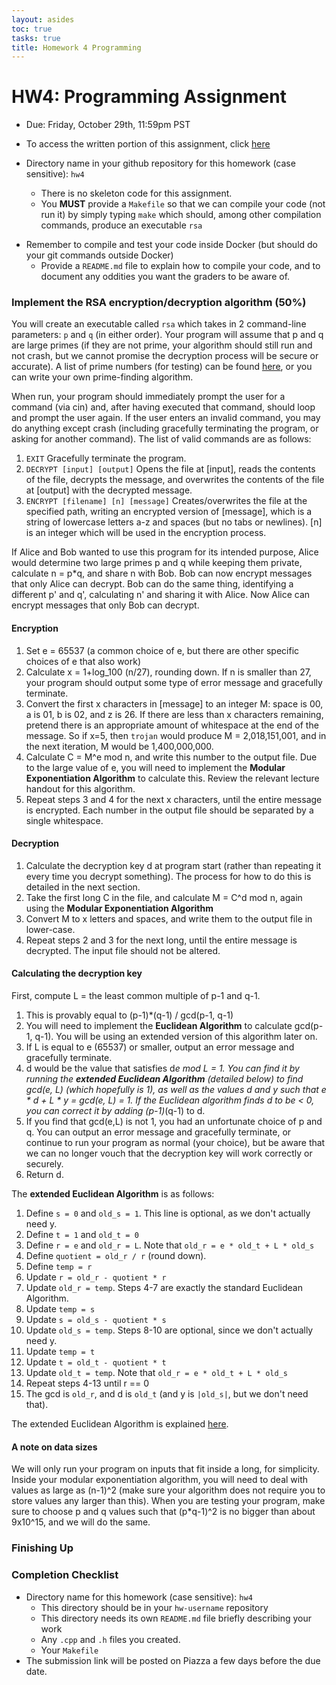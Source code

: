 ```yaml
---
layout: asides
toc: true
tasks: true
title: Homework 4 Programming
---
```


# HW4: Programming Assignment

+ Due: Friday, October 29th, 11:59pm PST

+ To access the written portion of this assignment, click [here](..)

+ Directory name in your github repository for this homework (case sensitive): `hw4`

  - There is no skeleton code for this assignment.
  - You **MUST** provide a `Makefile` so that we can compile your code (not run it) by simply typing `make` which should, among other compilation commands, produce an executable `rsa`
- Remember to compile and test your code inside Docker (but should do your git commands outside Docker)
  - Provide a `README.md` file to explain how to compile your code, and to document any oddities you want the graders to be aware of.
  

### Implement the RSA encryption/decryption algorithm (50%)

You will create an executable called `rsa` which takes in 2 command-line parameters: `p` and `q` (in either order).  Your program will assume that p and q are large primes (if they are not prime, your algorithm should still run and not crash, but we cannot promise the decryption process will be secure or accurate).  A list of prime numbers (for testing) can be found [here](http://compoasso.free.fr/primelistweb/page/prime/liste_online_en.php), or you can write your own prime-finding algorithm.

When run, your program should immediately prompt the user for a command (via cin) and, after having executed that command, should loop and prompt the user again.  If the user enters an invalid command, you may do anything except crash (including gracefully terminating the program, or asking for another command).  The list of valid commands are as follows:

1. `EXIT`  Gracefully terminate the program.
2. `DECRYPT [input] [output]`  Opens the file at [input], reads the contents of the file, decrypts the message, and overwrites the contents of the file at [output] with the decrypted message.
3. `ENCRYPT [filename] [n] [message]` Creates/overwrites the file at the specified path, writing an encrypted version of [message], which is a string of lowercase letters a-z and spaces (but no tabs or newlines).   [n] is an integer which will be used in the encryption process.

If Alice and Bob wanted to use this program for its intended purpose, Alice would determine two large primes p and q while keeping them private, calculate n = p*q, and share n with Bob.  Bob can now encrypt messages that only Alice can decrypt.  Bob can do the same thing, identifying a different p' and q', calculating n' and sharing it with Alice.  Now Alice can encrypt messages that only Bob can decrypt.

#### Encryption

1. Set e = 65537 (a common choice of e, but there are other specific choices of e that also work)
2. Calculate x = 1+log_100 (n/27), rounding down.  If n is smaller than 27, your program should output some type of error message and gracefully terminate.
3. Convert the first x characters in [message] to an integer M: space is 00, a is 01, b is 02, and z is 26.    If there are less than x characters remaining, pretend there is an appropriate amount of whitespace at the end of the message.  So if x=5, then `trojan` would produce M = 2,018,151,001, and in the next iteration, M would be 1,400,000,000.
4. Calculate C = M^e mod n, and write this number to the output file.  Due to the large value of e, you will need to implement the **Modular Exponentiation Algorithm** to calculate this.  Review the relevant lecture handout for this algorithm.
5. Repeat steps 3 and 4 for the next x characters, until the entire message is encrypted.  Each number in the output file should be separated by a single whitespace.

#### Decryption

1. Calculate the decryption key d at program start (rather than repeating it every time you decrypt something).  The process for how to do this is detailed in the next section.
2. Take the first long C in the file, and calculate M = C^d mod n, again using the **Modular Exponentiation Algorithm**
3. Convert M to x letters and spaces, and write them to the output file in lower-case.
4. Repeat steps 2 and 3 for the next long, until the entire message is decrypted.  The input file should not be altered.

#### Calculating the decryption key

First, compute L = the least common multiple of p-1 and q-1.

1. This is provably equal to (p-1)*(q-1) / gcd(p-1, q-1)
2. You will need to implement the **Euclidean Algorithm** to calculate gcd(p-1, q-1).  You will be using an extended version of this algorithm later on.
3. If L is equal to e (65537) or smaller, output an error message and gracefully terminate.
4. d would be the value that satisfies d*e mod L = 1.  You can find it by running the **extended Euclidean Algorithm** (detailed below) to find gcd(e, L) (which hopefully is 1), as well as the values d and y such that e * d + L * y = gcd(e, L) = 1.  If the Euclidean algorithm finds d to be < 0, you can correct it by adding (p-1)*(q-1) to d.
5. If you find that gcd(e,L) is not 1, you had an unfortunate choice of p and q.  You can output an error message and gracefully terminate, or continue to run your program as normal (your choice), but be aware that we can no longer vouch that the decryption key will work correctly or securely.
6. Return d.

The **extended Euclidean Algorithm** is as follows:

1. Define `s = 0` and `old_s = 1`.  This line is optional, as we don't actually need y.
2. Define `t = 1` and `old_t = 0`
3. Define `r = e` and `old_r = L`.  Note that `old_r = e * old_t + L * old_s`
4. Define `quotient = old_r / r` (round down).
5. Define `temp = r`
6. Update `r = old_r - quotient * r`
7. Update `old_r = temp`.  Steps 4-7 are exactly the standard Euclidean Algorithm.
8. Update `temp = s`
9. Update `s = old_s - quotient * s`
10. Update `old_s = temp`.  Steps 8-10 are optional, since we don't actually need y.
11. Update `temp = t`
12. Update `t = old_t - quotient * t`
13. Update `old_t = temp`.  Note that `old_r = e * old_t + L * old_s`
14. Repeat steps 4-13 until r == 0
15. The gcd is `old_r`, and d is `old_t` (and y is `|old_s|`, but we don't need that).

The extended Euclidean Algorithm is explained [here](https://www.youtube.com/watch?v=6KmhCKxFWOs).

#### A note on data sizes

We will only run your program on inputs that fit inside a long, for simplicity.  Inside your modular exponentiation algorithm, you will need to deal with values as large as (n-1)^2 (make sure your algorithm does not require you to store values any larger than this).  When you are testing your program, make sure to choose p and q values such that (p*q-1)^2 is no bigger than about 9x10^15, and we will do the same.

### Finishing Up

### Completion Checklist

+ Directory name for this homework (case sensitive): `hw4`
  - This directory should be in your `hw-username` repository
  - This directory needs its own `README.md` file briefly describing your work
  - Any `.cpp` and `.h` files you created.
  - Your `Makefile`
+ The submission link will be posted on Piazza a few days before the due date.

